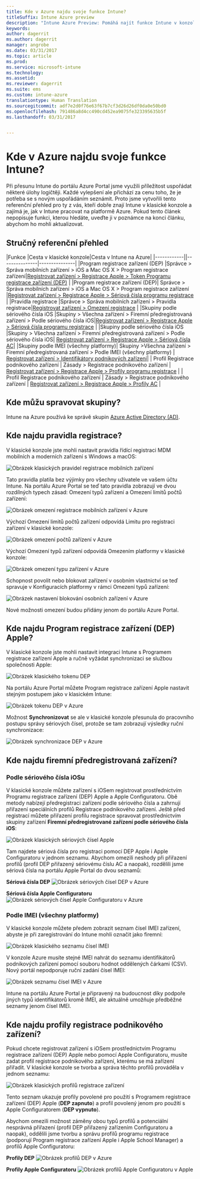 ```yaml
---
title: Kde v Azure najdu svoje funkce Intune?
titleSuffix: Intune Azure preview
description: "Intune Azure Preview: Pomáhá najít funkce Intune v konzole Azure."
keywords: 
author: dagerrit
ms.author: dagerrit
manager: angrobe
ms.date: 03/31/2017
ms.topic: article
ms.prod: 
ms.service: microsoft-intune
ms.technology: 
ms.assetid: 
ms.reviewer: dagerrit
ms.suite: ems
ms.custom: intune-azure
translationtype: Human Translation
ms.sourcegitcommit: adf7e2d0f76e63f67b7cf3d26d26df0da0e50bd0
ms.openlocfilehash: 791486a8d4cc490cd452ea9075fe323395635b5f
ms.lasthandoff: 03/31/2017


---
```

# <a name="where-did-my-intune-feature-go-in-azure"></a>Kde v Azure najdu svoje funkce Intune?
Při přesunu Intune do portálu Azure Portal jsme využili příležitost uspořádat některé úlohy logičtěji. Každé vylepšení ale přichází za cenu toho, že je potřeba se s novým uspořádáním seznámit. Proto jsme vytvořili tento referenční přehled pro ty z vás, kteří dobře znají Intune v klasické konzole a zajímá je, jak v Intune pracovat na platformě Azure. Pokud tento článek nepopisuje funkci, kterou hledáte, uveďte ji v poznámce na konci článku, abychom ho mohli aktualizovat.
## <a name="quick-reference-guide"></a>Stručný referenční přehled
|Funkce |Cesta v klasické konzole|Cesta v Intune na Azure| |------------||---------------|---------------|
|Program registrace zařízení (DEP) |Správce > Správa mobilních zařízení > iOS a Mac OS X > Program registrace zařízení|[Registrovat zařízení > Registrace Apple > Token Programu registrace zařízení (DEP)](#where-did-apple-dep-go) |
|Program registrace zařízení (DEP)| Správce > Správa mobilních zařízení > iOS a Mac OS X > Program registrace zařízení |[Registrovat zařízení > Registrace Apple > Sériová čísla programu registrace](#where-did-apple-dep-go) |
|Pravidla registrace |Správce > Správa mobilních zařízení > Pravidla registrace|[Registrovat zařízení > Omezení registrace](#where-did-enrollment-rules-go) |
|Skupiny podle sériového čísla iOS |Skupiny > Všechna zařízení > Firemní předregistrovaná zařízení > Podle sériového čísla iOS|[Registrovat zařízení > Registrace Apple > Sériová čísla programu registrace](#where-did-corporate-pre-enrolled-devices-go) |
|Skupiny podle sériového čísla iOS |Skupiny > Všechna zařízení > Firemní předregistrovaná zařízení > Podle sériového čísla iOS| [Registrovat zařízení > Registrace Apple > Sériová čísla AC](#where-did-corporate-pre-enrolled-devices-go)|
|Skupiny podle IMEI (všechny platformy)| Skupiny >Všechna zařízení > Firemní předregistrovaná zařízení > Podle IMEI (všechny platformy) | [Registrovat zařízení > Identifikátory podnikových zařízení](#by-imei-all-platforms)|
| Profil Registrace podnikového zařízení | Zásady > Registrace podnikového zařízení | [Registrovat zařízení > Registrace Apple > Profily programu registrace](#where-did-corporate-pre-enrolled-devices-go) |
| Profil Registrace podnikového zařízení | Zásady > Registrace podnikového zařízení | [Registrovat zařízení > Registrace Apple > Profily AC](#where-did-corporate-pre-enrolled-devices-go) |


## <a name="where-do-i-manage-groups"></a>Kde můžu spravovat skupiny?
Intune na Azure používá ke správě skupin [Azure Active Directory (AD)](https://docs.microsoft.com/azure/active-directory/active-directory-groups-create-azure-portal).

## <a name="where-did-enrollment-rules-go"></a>Kde najdu pravidla registrace?
V klasické konzole jste mohli nastavit pravidla řídící registraci MDM mobilních a moderních zařízení s Windows a macOS:

![Obrázek klasických pravidel registrace mobilních zařízení](./media/ui-changes/01-classic-rules.png)

Tato pravidla platila bez výjimky pro všechny uživatele ve vašem účtu Intune. Na portálu Azure Portal se teď tato pravidla zobrazují ve dvou rozdílných typech zásad: Omezení typů zařízení a Omezení limitů počtů zařízení:

![Obrázek omezení registrace mobilních zařízení v Azure](./media/ui-changes/02-azure-enroll-restrictions.png)

Výchozí Omezení limitů počtů zařízení odpovídá Limitu pro registraci zařízení v klasické konzole:

![Obrázek omezení počtů zařízení v Azure](./media/ui-changes/03-azure-device-limit.png)

Výchozí Omezení typů zařízení odpovídá Omezením platformy v klasické konzole:

![Obrázek omezení typu zařízení v Azure](./media/ui-changes/04-azure-platform-restrictions.png)

Schopnost povolit nebo blokovat zařízení v osobním vlastnictví se teď spravuje v Konfiguracích platformy v rámci Omezení typů zařízení:

![Obrázek nastavení blokování osobních zařízení v Azure](./media/ui-changes/05-azure-personal-block.png)

Nové možnosti omezení budou přidány jenom do portálu Azure Portal.

## <a name="where-did-apple-dep-go"></a>Kde najdu Program registrace zařízení (DEP) Apple?
V klasické konzole jste mohli nastavit integraci Intune s Programem registrace zařízení Apple a ručně vyžádat synchronizaci se službou společnosti Apple:

![Obrázek klasického tokenu DEP](./media/ui-changes/06-classic-dep-token.png)

Na portálu Azure Portal můžete Program registrace zařízení Apple nastavit stejným postupem jako v klasickém Intune:

![Obrázek tokenu DEP v Azure](./media/ui-changes/07-azure-dep-token.png)

Možnost **Synchronizovat** se ale v klasické konzole přesunula do pracovního postupu správy sériových čísel, protože se tam zobrazují výsledky ruční synchronizace:

![Obrázek synchronizace DEP v Azure](./media/ui-changes/08-azure-dep-sync.png)

## <a name="where-did-corporate-pre-enrolled-devices-go"></a>Kde najdu firemní předregistrovaná zařízení?
### <a name="by-ios-serial-number"></a>Podle sériového čísla iOSu
V klasické konzole můžete zařízení s iOSem registrovat prostřednictvím Programu registrace zařízení (DEP) Apple a Apple Configuratoru. Obě metody nabízejí předregistraci zařízení podle sériového čísla a zahrnují přiřazení speciálních profilů Registrace podnikového zařízení. Ještě před registrací můžete přiřazení profilu registrace spravovat prostřednictvím skupiny zařízení **Firemní předregistrované zařízení podle sériového čísla iOS**:

![Obrázek klasických sériových čísel Apple](./media/ui-changes/09-classic-apple-serials.png)

Tam najdete sériová čísla pro registraci pomocí DEP Apple i Apple Configuratoru v jednom seznamu. Abychom omezili neshody při přiřazení profilů (profil DEP přiřazený sériovému číslu AC a naopak), rozdělili jsme sériová čísla na portálu Apple Portal do dvou seznamů:

**Sériová čísla DEP**
![Obrázek sériových čísel DEP v Azure](./media/ui-changes/10-azure-dep-serials.png)

**Sériová čísla Apple Configuratoru**
![Obrázek sériových čísel Apple Configuratoru v Azure](./media/ui-changes/11-azure-ac-serials.png)

### <a name="by-imei-all-platforms"></a>Podle IMEI (všechny platformy)

V klasické konzole můžete předem zobrazit seznam čísel IMEI zařízení, abyste je při zaregistrování do Intune mohli označit jako firemní:

![Obrázek klasického seznamu čísel IMEI](./media/ui-changes/12-classic-corp-imei.png)

V konzole Azure musíte stejné IMEI nahrát do seznamu identifikátorů podnikových zařízení pomocí souboru hodnot oddělených čárkami (CSV). Nový portál nepodporuje ruční zadání čísel IMEI:

![Obrázek seznamu čísel IMEI v Azure](./media/ui-changes/13-azure-corp-imei.png)

Intune na portálu Azure Portal je připravený na budoucnost díky podpoře jiných typů identifikátorů kromě IMEI, ale aktuálně umožňuje předběžné seznamy jenom čísel IMEI.

## <a name="where-did-corporate-device-enrollment-profiles-go"></a>Kde najdu profily registrace podnikového zařízení?
Pokud chcete registrovat zařízení s iOSem prostřednictvím Programu registrace zařízení (DEP) Apple nebo pomocí Apple Configuratoru, musíte zadat profil registrace podnikového zařízení, kterému se má zařízení přiřadit. V klasické konzole se tvorba a správa těchto profilů prováděla v jednom seznamu:

![Obrázek klasických profilů registrace zařízení](./media/ui-changes/14-classic-corp-profiles.png)

Tento seznam ukazuje profily povolené pro použití s Programem registrace zařízení (DEP) Apple (**DEP zapnuto**) a profil povolený jenom pro použití s Apple Configuratorem (**DEP vypnuto**).

Abychom omezili možnost záměny obou typů profilů a potenciální nesprávná přiřazení (profil DEP přiřazený zařízením Configuratoru a naopak), oddělili jsme tvorbu a správu profilů programu registrace (podporují Program registrace zařízení Apple i Apple School Manager) a profilů Apple Configuratoru:

**Profily DEP**
![Obrázek profilů DEP v Azure](./media/ui-changes/15-azure-dep-profiles.png)

**Profily Apple Configuratoru**
![Obrázek profilů Apple Configuratoru v Apple](./media/ui-changes/16-azure-ac-profiles.png)

